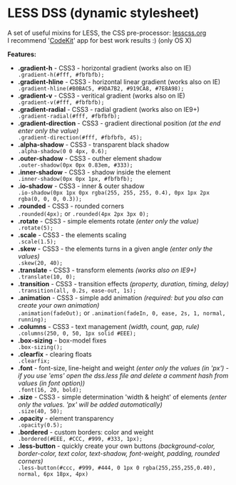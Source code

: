 LESS DSS (dynamic stylesheet)
=============

A set of useful mixins for LESS, the CSS pre-processor: <a href="http://lesscss.org" target="_blank">lesscss.org</a>
<br/>I recommend '<a href="http://incident57.com/codekit/" target="_blank">CodeKit</a>' app for best work results :) (only OS X)

   <b>Features:</b>

 <ul>
   <li><b>.gradient-h</b>            - CSS3 - horizontal gradient (works also on IE)</li>
   <code>.gradient-h(#fff, #fbfbfb);</code>

   <li><b>.gradient-hline</b>         - CSS3 - horizontal linear gradient (works also on IE)</li>
   <code>.gradient-hline(#B0BAC5, #9DA7B2, #919CA8, #7E8A98);</code>

   <li><b>.gradient-v</b>            - CSS3 - veritical gradient (works also on IE)</li>
   <code>.gradient-v(#fff, #fbfbfb);</code>

   <li><b>.gradient-radial</b>       - CSS3 - radial gradient (works also on IE9+)</li>
   <code>.gradient-radial(#fff, #fbfbfb);</code>

   <li><b>.gradient-direction</b>    - CSS3 - gradient directional position <i>(at the end enter only the value)</i></li>
   <code>.gradient-direction(#fff, #fbfbfb, 45);</code>

   <br/>

   <li><b>.alpha-shadow</b>          - CSS3 - transparent black shadow</li>
   <code>.alpha-shadow(0 0 4px, 0.6);</code>

   <li><b>.outer-shadow</b>          - CSS3 - outher element shadow</li>
   <code>.outer-shadow(0px 0px 0.83em, #333);</code>

   <li><b>.inner-shadow</b>          - CSS3 - shadow inside the element</li>
   <code>.inner-shadow(0px 0px 1px, #fbfbfb);</code>

   <li><b>.io-shadow</b>             - CSS3 - inner & outer shadow</li>
   <code>.io-shadow(0px 1px 0px rgba(255, 255, 255, 0.4), 0px 1px 2px rgba(0, 0, 0, 0.3));</code>

   <br/>

   <li><b>.rounded</b>               - CSS3 - rounded corners</li>
   <code>.rounded(4px);</code> or <code>.rounded(4px 2px 3px 0);</code>

   <li><b>.rotate</b>                - CSS3 - simple elements rotate <i>(enter only the value)</i></li>
   <code>.rotate(5);</code>

   <li><b>.scale</b>                 - CSS3 - the elements scaling</li>
   <code>.scale(1.5);</code>

   <li><b>.skew</b>                  - CSS3 - the elements turns in a given angle <i>(enter only the values)</i></li>
   <code>.skew(20, 40);</code>

   <li><b>.translate</b>             - CSS3 - transform elements <i>(works also on IE9+)</i></li>
   <code>.translate(10, 0);</code>

   <li><b>.transition</b>            - CSS3 - transition effects <i>(property, duration, timing, delay)</i></li>
   <code>.transition(all, 0.2s, ease-out, 1s);</code>

   <li><b>.animation</b>             - CSS3 - simple add animation <i>(required: <http://daneden.me/animate/> but you also can create your own animation)</i></li>
   <code>.animation(fadeOut);</code> or <code>.animation(fadeIn, 0, ease, 2s, 1, normal, running);</code>

   <br/>

   <li><b>.columns</b>               - CSS3 - text management <i>(width, count, gap, rule)</i></li>
   <code>.columns(250, 0, 50, 1px solid #EEE);</code>

   <br/>

   <li><b>.box-sizing</b>            - box-model fixes</li>
   <code>.box-sizing();</code>

   <li><b>.clearfix</b>              - clearing floats</li>
   <code>.clearfix;</code>

   <li><b>.font</b>                  - font-size, line-height and weight <i>(enter only the values (​​in 'px') - if you use 'ems'  open the dss.less file and delete a comment hash from values (in font option))</i></li>
   <code>.font(16, 20, bold);</code>

   <li><b>.size</b>                  - CSS3 - simple determination 'width & height' of elements <i>(enter only the values. 'px' will be added automatically)</i></li>
   <code>.size(40, 50);</code>

   <li><b>.opacity</b>               - element transparency</li>
   <code>.opacity(0.5);</code>

   <li><b>.bordered</b>              - custom borders: color and weight</li> 
   <code>.bordered(#EEE, #CCC, #999, #333, 1px);</code>

   <li><b>.less-button</b>               - quickly create your own buttons <i>(background-color, border-color, text color, text-shadow, font-weight, padding, rounded corners)</i></li>
   <code>.less-button(#ccc, #999, #444, 0 1px 0 rgba(255,255,255,0.40), normal, 6px 18px, 4px)</code>
 </ul>